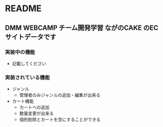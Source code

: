 # README

## DMM WEBCAMP チーム開発学習 ながのCAKE のECサイトデータです

### 実装中の機能
- 記載してください

### 実装されている機能
- ジャンル
  - 管理者のみジャンルの追加・編集が出来る
- カート機能
  - カートへの追加
  - 数量変更が出来る
  - 個別削除とカートを空にすることができる